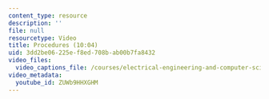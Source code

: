 ```yaml
---
content_type: resource
description: ''
file: null
resourcetype: Video
title: Procedures (10:04)
uid: 3dd2be06-225e-f8ed-708b-ab00b7fa8432
video_files:
  video_captions_file: /courses/electrical-engineering-and-computer-science/6-004-computation-structures-spring-2017/c12/c12s2/procedures-10-04-/ZUWb9HHXGHM.vtt
video_metadata:
  youtube_id: ZUWb9HHXGHM
---
```

